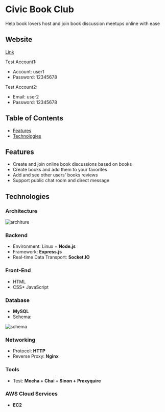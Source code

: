 # Civic Book Club
Help book lovers host and join book discussion meetups online with ease

## Website 
[Link](http://34.202.109.95/login.html)

Test Account1:
* Account: user1
* Password: 12345678

Test Account2:
* Email: user2
* Password: 12345678

## Table of Contents
* [Features](#Features)
* [Technologies](#Technologies)

## Features
* Create and join online book discussions based on books
* Create books and add them to your favorites
* Add and see other users' books reviews
* Support public chat room and direct message


## Technologies
### Architecture
![architure](https://i.imgur.com/s0zZ6cS.png)

### Backend
* Environment: Linux + **Node.js**
* Framework: **Express.js**
* Real-time Data Transport: **Socket.IO**

### Front-End 
* HTML
* CSS* JavaScript

### Database
* **MySQL**
* Schema: 

![schema](https://i.imgur.com/D5q5kMI.png)



### Networking
* Protocol: **HTTP**
* Reverse Proxy: **Nginx**

### Tools
* Test: **Mocha + Chai + Sinon + Proxyquire**

### AWS Cloud Services
* **EC2**
